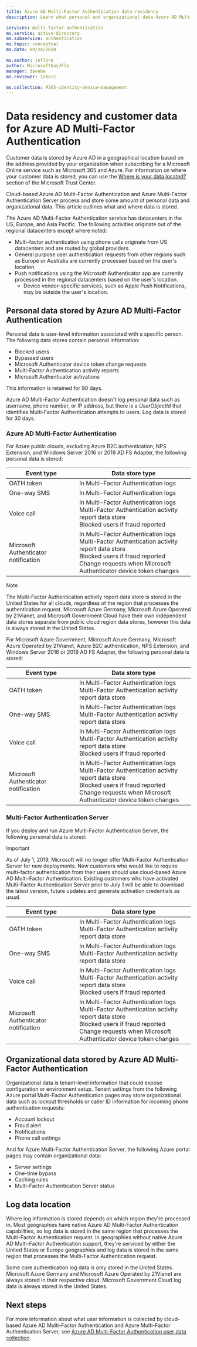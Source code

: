 ```yaml
---
title: Azure AD Multi-Factor Authentication data residency
description: Learn what personal and organizational data Azure AD Multi-Factor Authentication stores about you and your users and what data remains within the country/region of origin.

services: multi-factor-authentication
ms.service: active-directory
ms.subservice: authentication
ms.topic: conceptual
ms.date: 09/24/2020

ms.author: joflore
author: MicrosoftGuyJFlo
manager: daveba
ms.reviewer: inbarc

ms.collection: M365-identity-device-management
---
```

# Data residency and customer data for Azure AD Multi-Factor Authentication

Customer data is stored by Azure AD in a geographical location based on the address provided by your organization when subscribing for a Microsoft Online service such as Microsoft 365 and Azure. For information on where your customer data is stored, you can use the [Where is your data located?](https://www.microsoft.com/trustcenter/privacy/where-your-data-is-located) section of the Microsoft Trust Center.

Cloud-based Azure AD Multi-Factor Authentication and Azure Multi-Factor Authentication Server process and store some amount of personal data and organizational data. This article outlines what and where data is stored.

The Azure AD Multi-Factor Authentication service has datacenters in the US, Europe, and Asia Pacific. The following activities originate out of the regional datacenters except where noted:

* Multi-factor authentication using phone calls originate from US datacenters and are routed by global providers.
* General purpose user authentication requests from other regions such as Europe or Australia are currently processed based on the user's location.
* Push notifications using the Microsoft Authenticator app are currently processed in the regional datacenters based on the user's location.
    * Device vendor-specific services, such as Apple Push Notifications, may be outside the user's location.

## Personal data stored by Azure AD Multi-Factor Authentication

Personal data is user-level information associated with a specific person. The following data stores contain personal information:

* Blocked users
* Bypassed users
* Microsoft Authenticator device token change requests
* Multi-Factor Authentication activity reports
* Microsoft Authenticator activations

This information is retained for 90 days.

Azure AD Multi-Factor Authentication doesn't log personal data such as username, phone number, or IP address, but there is a *UserObjectId* that identifies Multi-Factor Authentication attempts to users. Log data is stored for 30 days.

### Azure AD Multi-Factor Authentication

For Azure public clouds, excluding Azure B2C authentication, NPS Extension, and Windows Server 2016 or 2019 AD FS Adapter, the following personal data is stored:

| Event type                           | Data store type |
|--------------------------------------|-----------------|
| OATH token                           | In Multi-Factor Authentication logs     |
| One-way SMS                          | In Multi-Factor Authentication logs     |
| Voice call                           | In Multi-Factor Authentication logs<br />Multi-Factor Authentication activity report data store<br />Blocked users if fraud reported |
| Microsoft Authenticator notification | In Multi-Factor Authentication logs<br />Multi-Factor Authentication activity report data store<br />Blocked users if fraud reported<br />Change requests when Microsoft Authenticator device token changes |

> [!NOTE]
> The Multi-Factor Authentication activity report data store is stored in the United States for all clouds, regardless of the region that processes the authentication request. Microsoft Azure Germany, Microsoft Azure Operated by 21Vianet, and Microsoft Government Cloud have their own independent data stores separate from public cloud region data stores, however this data is always stored in the United States.

For Microsoft Azure Government, Microsoft Azure Germany, Microsoft Azure Operated by 21Vianet, Azure B2C authentication, NPS Extension, and Windows Server 2016 or 2019 AD FS Adapter, the following personal data is stored:

| Event type                           | Data store type |
|--------------------------------------|-----------------|
| OATH token                           | In Multi-Factor Authentication logs<br />Multi-Factor Authentication activity report data store |
| One-way SMS                          | In Multi-Factor Authentication logs<br />Multi-Factor Authentication activity report data store |
| Voice call                           | In Multi-Factor Authentication logs<br />Multi-Factor Authentication activity report data store<br />Blocked users if fraud reported |
| Microsoft Authenticator notification | In Multi-Factor Authentication logs<br />Multi-Factor Authentication activity report data store<br />Blocked users if fraud reported<br />Change requests when Microsoft Authenticator device token changes |

### Multi-Factor Authentication Server

If you deploy and run Azure Multi-Factor Authentication Server, the following personal data is stored:

> [!IMPORTANT]
> As of July 1, 2019, Microsoft will no longer offer Multi-Factor Authentication Server for new deployments. New customers who would like to require multi-factor authentication from their users should use cloud-based Azure AD Multi-Factor Authentication. Existing customers who have activated Multi-Factor Authentication Server prior to July 1 will be able to download the latest version, future updates and generate activation credentials as usual.

| Event type                           | Data store type |
|--------------------------------------|-----------------|
| OATH token                           | In Multi-Factor Authentication logs<br />Multi-Factor Authentication activity report data store |
| One-way SMS                          | In Multi-Factor Authentication logs<br />Multi-Factor Authentication activity report data store |
| Voice call                           | In Multi-Factor Authentication logs<br />Multi-Factor Authentication activity report data store<br />Blocked users if fraud reported |
| Microsoft Authenticator notification | In Multi-Factor Authentication logs<br />Multi-Factor Authentication activity report data store<br />Blocked users if fraud reported<br />Change requests when Microsoft Authenticator device token changes |

## Organizational data stored by Azure AD Multi-Factor Authentication

Organizational data is tenant-level information that could expose configuration or environment setup. Tenant settings from the following Azure portal Multi-Factor Authentication pages may store organizational data such as lockout thresholds or caller ID information for incoming phone authentication requests:

* Account lockout
* Fraud alert
* Notifications
* Phone call settings

And for Azure Multi-Factor Authentication Server, the following Azure portal pages may contain organizational data:

* Server settings
* One-time bypass
* Caching rules
* Multi-Factor Authentication Server status

## Log data location

Where log information is stored depends on which region they're processed in. Most geographies have native Azure AD Multi-Factor Authentication capabilities, so log data is stored in the same region that processes the Multi-Factor Authentication request. In geographies without native Azure AD Multi-Factor Authentication support, they're serviced by either the United States or Europe geographies and log data is stored in the same region that processes the Multi-Factor Authentication request.

Some core authentication log data is only stored in the United States. Microsoft Azure Germany and Microsoft Azure Operated by 21Vianet are always stored in their respective cloud. Microsoft Government Cloud log data is always stored in the United States.

## Next steps

For more information about what user information is collected by cloud-based Azure AD Multi-Factor Authentication and Azure Multi-Factor Authentication Server, see [Azure AD Multi-Factor Authentication user data collection](howto-mfa-reporting-datacollection.md).
